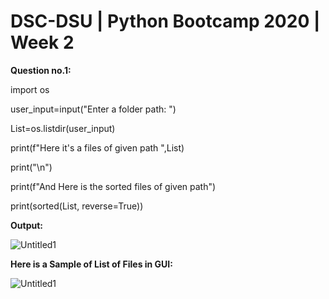 # DSC-DSU | Python Bootcamp 2020 | Week 2

**Question no.1:**

import os

user_input=input("Enter a folder path: ")

List=os.listdir(user_input)

print(f"Here it's a files of given path ",List)

print("\n")

print(f"And Here is the sorted files of given path")

print(sorted(List, reverse=True))

**Output:**

![Untitled1](https://user-images.githubusercontent.com/49817481/102684600-c2755c00-41fb-11eb-8f84-a0dcba69cd14.png)

**Here is a Sample of List of Files in GUI:**

![Untitled1](https://user-images.githubusercontent.com/49817481/102687677-8ef1fc00-4212-11eb-8336-3014f1789c90.png)

